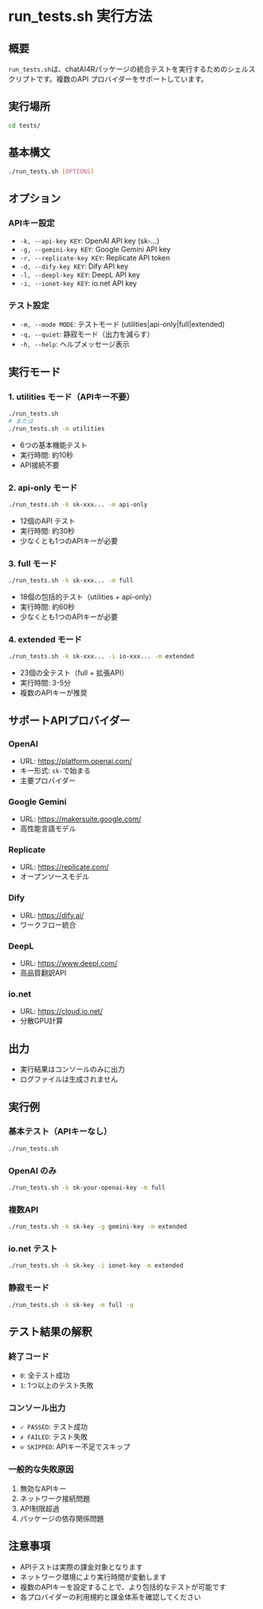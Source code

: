 # run_tests.sh 実行方法

## 概要
`run_tests.sh`は、chatAI4Rパッケージの統合テストを実行するためのシェルスクリプトです。複数のAPI プロバイダーをサポートしています。

## 実行場所
```bash
cd tests/
```

## 基本構文
```bash
./run_tests.sh [OPTIONS]
```

## オプション

### APIキー設定
- `-k, --api-key KEY`: OpenAI API key (sk-...)
- `-g, --gemini-key KEY`: Google Gemini API key  
- `-r, --replicate-key KEY`: Replicate API token
- `-d, --dify-key KEY`: Dify API key
- `-l, --deepl-key KEY`: DeepL API key
- `-i, --ionet-key KEY`: io.net API key

### テスト設定
- `-m, --mode MODE`: テストモード (utilities|api-only|full|extended)
- `-q, --quiet`: 静寂モード（出力を減らす）
- `-h, --help`: ヘルプメッセージ表示

## 実行モード

### 1. utilities モード（APIキー不要）
```bash
./run_tests.sh
# または
./run_tests.sh -m utilities
```
- 6つの基本機能テスト
- 実行時間: 約10秒
- API接続不要

### 2. api-only モード
```bash
./run_tests.sh -k sk-xxx... -m api-only
```
- 12個のAPI テスト
- 実行時間: 約30秒
- 少なくとも1つのAPIキーが必要

### 3. full モード
```bash
./run_tests.sh -k sk-xxx... -m full
```
- 18個の包括的テスト（utilities + api-only）
- 実行時間: 約60秒
- 少なくとも1つのAPIキーが必要

### 4. extended モード
```bash
./run_tests.sh -k sk-xxx... -i io-xxx... -m extended
```
- 23個の全テスト（full + 拡張API）
- 実行時間: 3-5分
- 複数のAPIキーが推奨

## サポートAPIプロバイダー

### OpenAI
- URL: https://platform.openai.com/
- キー形式: `sk-`で始まる
- 主要プロバイダー

### Google Gemini
- URL: https://makersuite.google.com/
- 高性能言語モデル

### Replicate
- URL: https://replicate.com/
- オープンソースモデル

### Dify
- URL: https://dify.ai/
- ワークフロー統合

### DeepL
- URL: https://www.deepl.com/
- 高品質翻訳API

### io.net
- URL: https://cloud.io.net/
- 分散GPU計算

## 出力
- 実行結果はコンソールのみに出力
- ログファイルは生成されません

## 実行例

### 基本テスト（APIキーなし）
```bash
./run_tests.sh
```

### OpenAI のみ
```bash
./run_tests.sh -k sk-your-openai-key -m full
```

### 複数API
```bash
./run_tests.sh -k sk-key -g gemini-key -m extended
```

### io.net テスト
```bash
./run_tests.sh -k sk-key -i ionet-key -m extended
```

### 静寂モード
```bash
./run_tests.sh -k sk-key -m full -q
```

## テスト結果の解釈

### 終了コード
- `0`: 全テスト成功
- `1`: 1つ以上のテスト失敗

### コンソール出力
- `✓ PASSED`: テスト成功
- `✗ FAILED`: テスト失敗  
- `⊝ SKIPPED`: APIキー不足でスキップ

### 一般的な失敗原因
1. 無効なAPIキー
2. ネットワーク接続問題
3. API制限超過
4. パッケージの依存関係問題

## 注意事項
- APIテストは実際の課金対象となります
- ネットワーク環境により実行時間が変動します
- 複数のAPIキーを設定することで、より包括的なテストが可能です
- 各プロバイダーの利用規約と課金体系を確認してください 